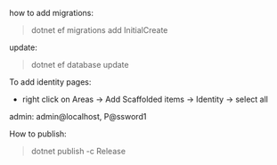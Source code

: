 ﻿how to add migrations:
>dotnet ef migrations add InitialCreate

update:
>dotnet ef database update



To add identity pages:
- right click on Areas -> Add Scaffolded items -> Identity -> select all 

admin: admin@localhost, P@ssword1

How to publish:
>dotnet publish -c Release